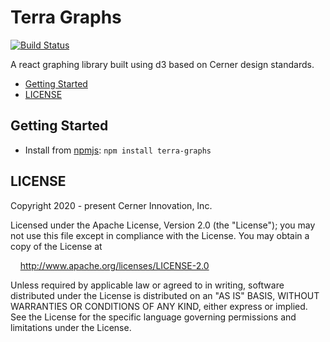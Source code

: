 # Terra Graphs

<!-- [![NPM version](https://badgen.net/npm/v/terra-graphs)](https://www.npmjs.com/package/terra-graphs) -->
[![Build Status](https://badgen.net/travis/cerner/terra-core)](https://travis-ci.com/cerner/terra-graphs)

A react graphing library built using d3 based on Cerner design standards.

- [Getting Started](#getting-started)
- [LICENSE](#license)

## Getting Started

- Install from [npmjs](https://www.npmjs.com): `npm install terra-graphs`

## LICENSE

Copyright 2020 - present Cerner Innovation, Inc.

Licensed under the Apache License, Version 2.0 (the "License"); you may not use this file except in compliance with the License. You may obtain a copy of the License at

&nbsp;&nbsp;&nbsp;&nbsp;http://www.apache.org/licenses/LICENSE-2.0

Unless required by applicable law or agreed to in writing, software distributed under the License is distributed on an "AS IS" BASIS, WITHOUT WARRANTIES OR CONDITIONS OF ANY KIND, either express or implied. See the License for the specific language governing permissions and limitations under the License.
